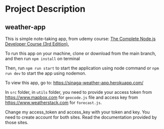 # Project Description

## weather-app
This is simple note-taking app, from udemy course: <a href="https://www.udemy.com/course/the-complete-nodejs-developer-course-2/">The Complete Node.js Developer Course (3rd Edition).</a>

To run this app on your machine, clone or download from the main branch, and then run `npm install` on terminal

Then, run `npm run start` to start the application using node command or `npm run dev` to start the app using nodemon.

To view this app, go to: https://sinaga-weather-app.herokuapp.com/

In `src` folder, in `utils` folder, you need to provide your access token from https://www.mapbox.com for `geocode.js` file and access key from https://www.weatherstack.com for `forecast.js`.

Change my access_token and access_key with your token and key. You need to create account for both sites. Read the documentation provided by those sites.
